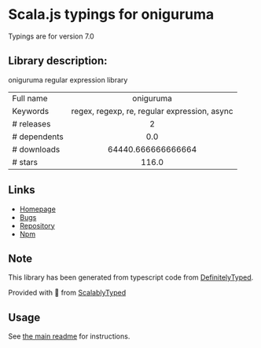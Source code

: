 
# Scala.js typings for oniguruma

Typings are for version 7.0

## Library description:
oniguruma regular expression library

|                    |                 |
| ------------------ | :-------------: |
| Full name          | oniguruma |
| Keywords           | regex, regexp, re, regular expression, async |
| # releases         | 2 |
| # dependents       | 0.0 |
| # downloads        | 64440.666666666664 |
| # stars            | 116.0 |

## Links
- [Homepage](http://atom.github.io/node-oniguruma)
- [Bugs](https://github.com/atom/node-oniguruma/issues)
- [Repository](https://github.com/atom/node-oniguruma)
- [Npm](https://www.npmjs.com/package/oniguruma)
    


## Note
This library has been generated from typescript code from [DefinitelyTyped](https://definitelytyped.org).

Provided with :purple_heart: from [ScalablyTyped](https://github.com/oyvindberg/ScalablyTyped)

## Usage
See [the main readme](../../readme.md) for instructions.


